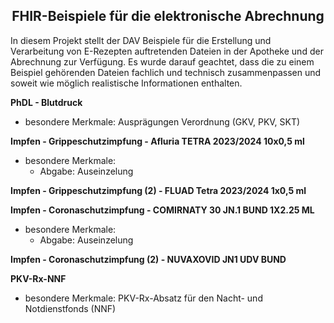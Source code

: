 <h2 align="center">FHIR-Beispiele für die elektronische Abrechnung</h2>
In diesem Projekt stellt der DAV Beispiele für die Erstellung und Verarbeitung von E-Rezepten auftretenden Dateien in der Apotheke und der Abrechnung zur Verfügung. 
Es wurde darauf geachtet, dass die zu einem Beispiel gehörenden Dateien fachlich und technisch zusammenpassen und soweit wie möglich realistische Informationen enthalten.<p>

**PhDL - Blutdruck**
- besondere Merkmale: Ausprägungen Verordnung (GKV, PKV, SKT)

**Impfen - Grippeschutzimpfung - Afluria TETRA 2023/2024 10x0,5 ml**
- besondere Merkmale: 
  - Abgabe: Auseinzelung

**Impfen - Grippeschutzimpfung (2) - FLUAD Tetra 2023/2024 1x0,5 ml**

**Impfen - Coronaschutzimpfung - COMIRNATY 30 JN.1 BUND 1X2.25 ML**
- besondere Merkmale:
  - Abgabe: Auseinzelung

**Impfen - Coronaschutzimpfung (2) - NUVAXOVID JN1 UDV BUND**

**PKV-Rx-NNF**
- besondere Merkmale: PKV-Rx-Absatz für den Nacht- und Notdienstfonds (NNF)
